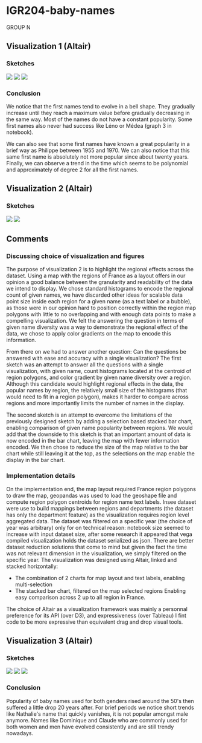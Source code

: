 # IGR204-baby-names
GROUP N

## Visualization 1 (Altair)

### Sketches
![](Visualization_1/img_1_viz_1.jpeg)
![](Visualization_1/img_2_viz_1.jpeg)
![](Visualization_1/img_3_viz_1.jpeg)



### Conclusion
We notice that the first names tend to evolve in a bell shape. They gradually increase until they reach a maximum value before gradually decreasing in the same way. Most of the names do not have a constant popularity. Some first names also never had success like Léno or Médea (graph 3 in notebook). 

We can also see that some first names have known a great popularity in a brief way as Philippe between 1955 and 1970. We can also notice that this same first name is absolutely not more popular since about twenty years. Finally, we can observe a trend in the time which seems to be polynomial and approximately of degree 2 for all the first names.

## Visualization 2 (Altair)

### Sketches
![](Visualization_2/vis2_sketch_1.jpg)
![](Visualization_2/vis1_sketch_2.jpg)

## Comments
### Discussing choice of visualization and figures
The purpose of visualization 2 is to highlight the regional effects across the dataset.
Using a map with the regions of France as a layout offers in our opinion a good balance between the granularity and readability of the data we intend to display.
We chose standard histograms to encode the regional count of given names, we have discarded other ideas for scalable data point size inside each region for a given name (as a text label or a bubble), as those were in our opinion hard to position correctly within the region map polygons with little to no overlapping and with enough data points to make a compelling visualization.
We felt the answering the question in terms of given name diversity was a way to demonstrate the regional effect of the data, we chose to apply color gradients on the map to encode this information.

From there on we had to answer another question: Can the questions be answered with ease and accuracy with a single visualization?
The first sketch was an attempt to answer all the questions with a single visualization, with given name, count histograms located at the centroid of region polygons, and color gradient by given name diversity over a region.
Although this candidate would highlight regional effects in the data, the popular names by region, the relatively small size of the histograms (that would need to fit in a region polygon), makes it harder to compare across regions and more importantly limits the number of names in the display.

The second sketch is an attempt to overcome the limitations of the previously designed sketch by adding a selection based stacked bar chart, enabling comparison of given name popularity between regions. We would add that the downside to this sketch is that an important amount of data is now encoded in the bar chart, leaving the map with fewer information encoded. We then chose to reduce the size of the map relative to the bar chart while still leaving it at the top, as the selections on the map enable the display in the bar chart.

### Implementation details
On the implementation end, the map layout required France region polygons to draw the map, geopandas was used to load the geoshape file and compute region polygon centroids for region name text labels. Insee dataset were use to build mappings between regions and departments (the dataset has only the department feature) as the visualization requires region level aggregated data.
The dataset was filtered on a specific year (the choice of year was arbitrary) only for on technical reason: notebook size seemed to increase with input dataset size, after some research it appeared that vega compiled visualization holds the dataset serialized as json. There are better dataset reduction solutions that come to mind but given the fact the time was not relevant dimension in the visualization, we simply filtered on the specific year.
The visualization was designed using Altair, linked and stacked horizontally:
* The combination of 2 charts for map layout and text labels, enabling multi-selection
* The stacked bar chart, filtered on the map selected regions
Enabling easy comparison across 2 up to all region in France.

The choice of Altair as a visualization framework was mainly a personnal preference for its API (over D3), and expressiveness (over Tableau) I fint code to be more expressive than equivalent drag and drop visual tools.

## Visualization 3 (Altair)

### Sketches
![](Visualization_3/img_1.jpeg)
![](Visualization_3/img_2.jpeg)
![](Visualization_3/img_3.jpeg)

### Conclusion
Popularity of baby names used for both genders rised around the 50's then suffered a little drop 20 years after. For brief periods we notice short trends like Nathalie's name that quickly vanishes, it is not popular amongst male anymore. Names like Dominique and Claude who are commonly used for both women and men have evolved consistently and are still trendy nowadays. 



